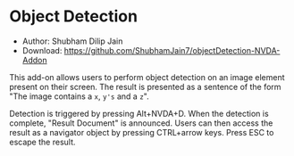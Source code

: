 # Object Detection

* Author: Shubham Dilip Jain
* Download: https://github.com/ShubhamJain7/objectDetection-NVDA-Addon

This add-on allows users to perform object detection on an image element present on their screen. The result is presented as a sentence of the form "The image contains a `x`, `y's` and a `z`".

Detection is triggered by pressing Alt+NVDA+D. When the detection is complete, "Result Document" is announced. Users can then access the result as a navigator object by pressing CTRL+arrow keys. Press ESC to escape the result.